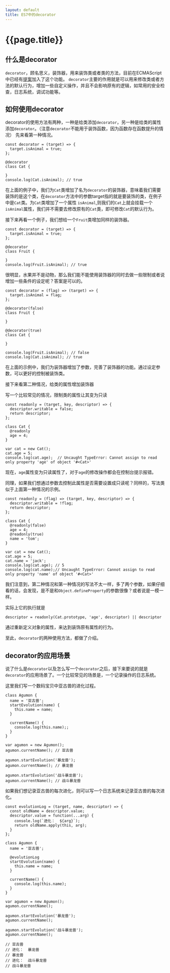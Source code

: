 ```yaml
---
layout: default
title: ES7中的decorator
---
```

# {{page.title}}

## 什么是decorator

`decorator`，顾名思义，装饰器，用来装饰类或者类的方法，目前在ECMAScript中已经有[提案](https://github.com/tc39/proposal-decorators)加入了这个功能。
`decorator`主要的作用就是可以用来修改类或者方法的默认行为，增加一些自定义操作，并且不会影响原有的逻辑，如常用的安全检查，日志系统，调试功能等。

## 如何使用decorator

decorator的使用方法有两种，一种是给类添加`decorator`，另一种是给类的属性添加`decorator`。（注意`decorator`不能用于装饰函数，因为函数存在函数提升的情况）
先来看第一种情况。

```
const decorator = (target) => {
  target.isAnimal = true;
};

@decorator
class Cat {

}
console.log(Cat.isAnimal); // true
```

在上面的例子中，我们为`Cat`类增加了名为`decorator`的装饰器，意味着我们需要装饰的是这个类，在`decorator`方法中的参数target指的就是要装饰的类，在例子中是`Cat`类。为`Cat`类增加了一个属性 `isAnimal`,则我们的`Cat`上就会挂载一个`isAnimal`属性，我们并不需要去修改原有的`Cat`类，即可修改`Cat`的默认行为。

接下来再看一个例子，我们想给一个`Fruit`类增加同样的装饰器。

```
const decorator = (target) => {
  target.isAnimal = true;
};

@decorator
class Fruit {

}
console.log(Fruit.isAnimal); // true
```

很明显，水果并不是动物，那么我们能不能使用装饰器的同时去做一些限制或者说增加一些条件的设定呢？答案是可以的。

```
const decorator = (flag) => (target) => {
  target.isAnimal = flag;
};

@decorator(false)
class Fruit {

}

@decorator(true)
class Cat {

}

console.log(Fruit.isAnimal); // false
console.log(Cat.isAnimal); // true
```

在上面的示例中，我们为装饰器增加了参数，完善了装饰器的功能。通过设定参数，可以更好的控制被装饰类。


接下来看第二种情况，给类的属性增加装饰器

写一个比较常见的情况，限制类的属性让其变为只读

```
const readonly = (target, key, descriptor) => {
  descriptor.writable = false;
  return descriptor;
};

class Cat {
  @readonly
  age = 4;
}

var cat = new Cat();
cat.age = 5;
console.log(cat.age);  // Uncaught TypeError: Cannot assign to read only property 'age' of object '#<Cat>'
```

现在，`age`属性变为只读属性了，对于`age`的修改操作都会在控制台提示报错。

同理，如果我们想通过参数去控制此属性是否需要设置成只读呢？同样的，写法类似于上面第一种情况的示例。

```
const readonly = (flag) => (target, key, descriptor) => {
  descriptor.writable = !flag;
  return descriptor;
};

class Cat {
  @readonly(false)
  age = 4;
  @readonly(true)
  name = 'tom';
}

var cat = new Cat();
cat.age = 5;
cat.name = 'jack';
console.log(cat.age); // 5
console.log(cat.name);// Uncaught TypeError: Cannot assign to read only property 'name' of object '#<Cat>'
```

我们注意到，第二种情况和第一种情况的写法不太一样，多了两个参数，如果仔细看的话，会发现，是不是和`Object.defineProperty`的参数很像？或者说是一模一样。

实际上它的执行就是
```
descriptor = readonly(Cat.prototype, 'age', descriptor) || descriptor
```
通过重新定义对象的属性，来达到装饰原有属性的行为。

至此，`decorator`的两种使用方法，都做了介绍。

## decorator的应用场景

说了什么是`decorator`以及怎么写一个`decorator`之后，接下来要说的就是`decorator`的应用场景了。一个比较常见的场景是，一个记录操作的日志系统。

这里我们写一个数码宝贝中亚古兽的进化过程。

```
class Agumon {
  name = '亚古兽';
  startEvolution(name) {
    this.name = name;
  }

  currentName() {
    console.log(this.name);;
  }
}

var agumon = new Agumon();
agumon.currentName(); // 亚古兽

agumon.startEvolution('暴龙兽');
agumon.currentName(); // 暴龙兽

agumon.startEvolution('战斗暴龙兽');
agumon.currentName(); // 战斗暴龙兽
```

如果我们想记录亚古兽的每次进化，则可以写一个日志系统来记录亚古兽的每次进化。

```
const evolutionLog = (target, name, descriptor) => {
  const oldName = descriptor.value;
  descriptor.value = function(...arg) {
    console.log(`进化：  ${arg}`);
    return oldName.apply(this, arg);
  }
};

class Agumon {
  name = '亚古兽';

  @evolutionLog
  startEvolution(name) {
    this.name = name;
  }

  currentName() {
    console.log(this.name);
  }
}

var agumon = new Agumon();
agumon.currentName();

agumon.startEvolution('暴龙兽');
agumon.currentName();

agumon.startEvolution('战斗暴龙兽');
agumon.currentName();

// 亚古兽
// 进化：  暴龙兽
// 暴龙兽
// 进化：  战斗暴龙兽
// 战斗暴龙兽
```